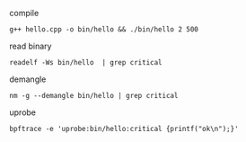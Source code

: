 compile
```
g++ hello.cpp -o bin/hello && ./bin/hello 2 500
```

read binary
```
readelf -Ws bin/hello  | grep critical
```

demangle
```
nm -g --demangle bin/hello | grep critical
```

uprobe
```
bpftrace -e 'uprobe:bin/hello:critical {printf("ok\n");}'
```
